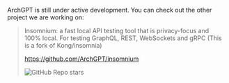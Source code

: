 ArchGPT is still under active development. You can check out the other project we are working on:

> Insomnium: a fast local API testing tool that is privacy-focus and 100% local. For testing GraphQL, REST, WebSockets and gRPC (This is a fork of Kong/insomnia)
> 
> https://github.com/ArchGPT/insomnium 
> 
> ![GitHub Repo stars](https://img.shields.io/github/stars/archGPT/insomnium)

